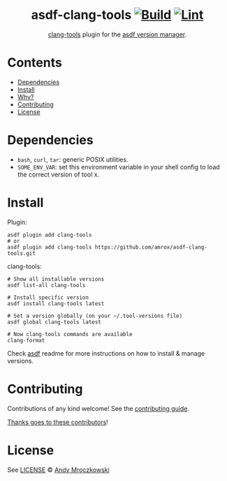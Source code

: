 <div align="center">

# asdf-clang-tools [![Build](https://github.com/amrox/asdf-clang-tools/actions/workflows/build.yml/badge.svg)](https://github.com/amrox/asdf-clang-tools/actions/workflows/build.yml) [![Lint](https://github.com/amrox/asdf-clang-tools/actions/workflows/lint.yml/badge.svg)](https://github.com/amrox/asdf-clang-tools/actions/workflows/lint.yml)


[clang-tools](https://github.com/amrox/clang-tools) plugin for the [asdf version manager](https://asdf-vm.com).

</div>

# Contents

- [Dependencies](#dependencies)
- [Install](#install)
- [Why?](#why)
- [Contributing](#contributing)
- [License](#license)

# Dependencies

- `bash`, `curl`, `tar`: generic POSIX utilities.
- `SOME_ENV_VAR`: set this environment variable in your shell config to load the correct version of tool x.

# Install

Plugin:

```shell
asdf plugin add clang-tools
# or
asdf plugin add clang-tools https://github.com/amrox/asdf-clang-tools.git
```

clang-tools:

```shell
# Show all installable versions
asdf list-all clang-tools

# Install specific version
asdf install clang-tools latest

# Set a version globally (on your ~/.tool-versions file)
asdf global clang-tools latest

# Now clang-tools commands are available
clang-format
```

Check [asdf](https://github.com/asdf-vm/asdf) readme for more instructions on how to
install & manage versions.

# Contributing

Contributions of any kind welcome! See the [contributing guide](contributing.md).

[Thanks goes to these contributors](https://github.com/amrox/asdf-clang-tools/graphs/contributors)!

# License

See [LICENSE](LICENSE) © [Andy Mroczkowski](https://github.com/amrox/)
